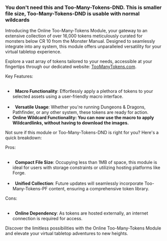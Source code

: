 <h3>You don't need this and Too-Many-Tokens-DND. This is smaller file size, Too-Many-Tokens-DND is usable with normal wildcards</h3>
<p>Introducing the Online Too-Many-Tokens Module, your gateway to an extensive collection of over 16,000 tokens meticulously curated for monsters below CR 10 from the Monster Manual. Designed to seamlessly integrate into any system, this module offers unparalleled versatility for your virtual tabletop experience.</p>
<p>Explore a vast array of tokens tailored to your needs, accessible at your fingertips through our dedicated website: <a target="_new" href="https://toomanytokens.com">TooManyTokens.com</a>.</p>
<p>Key Features:</p>
<ul>
 <li>
  <strong>Macro Functionality</strong>: Effortlessly apply a plethora of tokens to your selected assets using a user-friendly macro interface.</li>
 <li>
  <strong>Versatile Usage</strong>: Whether you're running Dungeons &amp; Dragons, Pathfinder, or any other system, these tokens are ready for action.</li>
  <li>
    <strong>Online Wildcard Functionality: You can now use the macro to apply Wildcardlinks, without having to download the images.</strong>
  </li>
</ul>
<p>Not sure if this module or Too-Many-Tokens-DND is right for you? Here's a quick breakdown:</p>
<p>Pros:</p>
<ul>
 <li>
  <strong>Compact File Size</strong>: Occupying less than 1MB of space, this module is ideal for users with storage constraints or utilizing hosting platforms like Forge.</li>
 <li>
  <strong>Unified Collection</strong>: Future updates will seamlessly incorporate Too-Many-Tokens-PF content, ensuring a comprehensive token library.</li>
</ul>
<p>Cons:</p>
<ul>
 <li>
  <strong>Online Dependency</strong>: As tokens are hosted externally, an internet connection is required for access.</li>
</ul>
<p>Discover the limitless possibilities with the Online Too-Many-Tokens Module and elevate your virtual tabletop adventures to new heights.</p>
